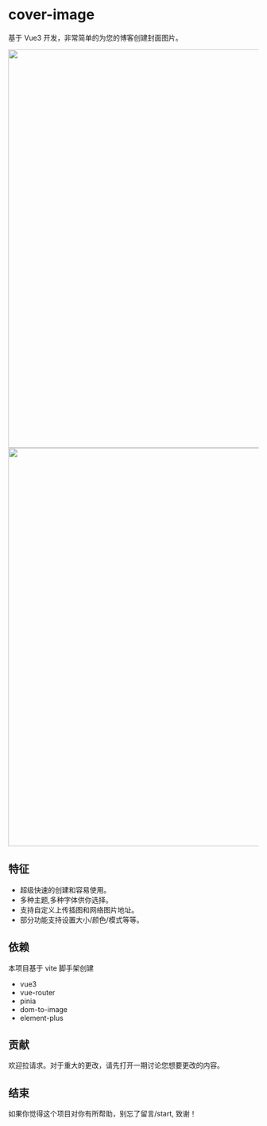# cover-image

基于 Vue3 开发，非常简单的为您的博客创建封面图片。

<img src="https://oss.fabrique.cn/824fe4e4-d1dd-45b5-b563-dbbab2e93554.png" height="auto" width="800px"  margin="20px">
<img src="https://oss.fabrique.cn/43cc86b5-4ba3-446c-95db-9286a6d9c9c7.png" height="auto" width="800px"  margin="20px">

## 特征

- 超级快速的创建和容易使用。
- 多种主题,多种字体供你选择。
- 支持自定义上传插图和网络图片地址。
- 部分功能支持设置大小/颜色/模式等等。

## 依赖

本项目基于 vite 脚手架创建

- vue3
- vue-router
- pinia
- dom-to-image
- element-plus

## 贡献

欢迎拉请求。对于重大的更改，请先打开一期讨论您想要更改的内容。

## 结束

如果你觉得这个项目对你有所帮助，别忘了留言/start, 致谢！
